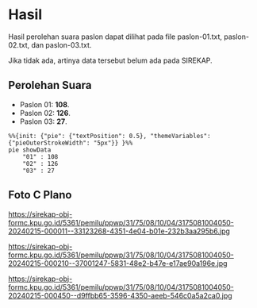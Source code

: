 # Hasil

Hasil perolehan suara paslon dapat dilihat pada file paslon-01.txt, paslon-02.txt, dan paslon-03.txt.

Jika tidak ada, artinya data tersebut belum ada pada SIREKAP.

## Perolehan Suara

 * Paslon 01: **108**.
 * Paslon 02: **126**.
 * Paslon 03: **27**.

```mermaid
%%{init: {"pie": {"textPosition": 0.5}, "themeVariables": {"pieOuterStrokeWidth": "5px"}} }%%
pie showData
    "01" : 108
    "02" : 126
    "03" : 27
```
## Foto C Plano

https://sirekap-obj-formc.kpu.go.id/5361/pemilu/ppwp/31/75/08/10/04/3175081004050-20240215-000011--33123268-4351-4e04-b01e-232b3aa295b6.jpg

https://sirekap-obj-formc.kpu.go.id/5361/pemilu/ppwp/31/75/08/10/04/3175081004050-20240215-000210--37001247-5831-48e2-b47e-e17ae90a196e.jpg

https://sirekap-obj-formc.kpu.go.id/5361/pemilu/ppwp/31/75/08/10/04/3175081004050-20240215-000450--d9ffbb65-3596-4350-aeeb-546c0a5a2ca0.jpg
